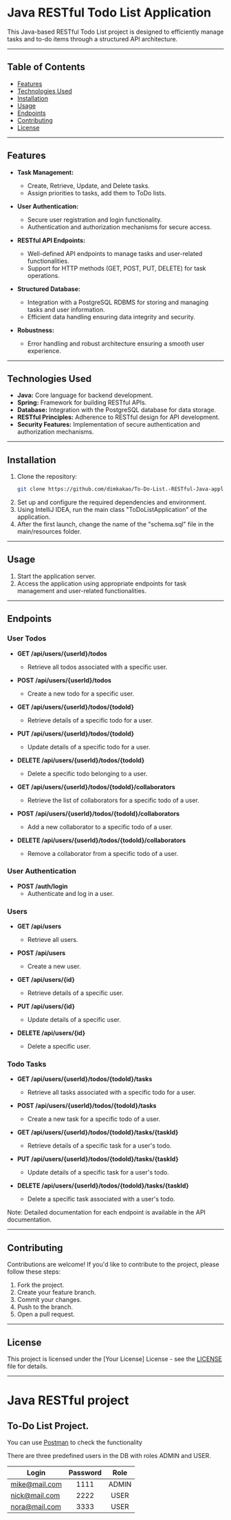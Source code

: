 # Java RESTful Todo List Application

This Java-based RESTful Todo List project is designed to efficiently manage tasks and to-do items through a structured API architecture.

---

## Table of Contents

- [Features](#features)
- [Technologies Used](#technologies-used)
- [Installation](#installation)
- [Usage](#usage)
- [Endpoints](#endpoints)
- [Contributing](#contributing)
- [License](#license)

---

## Features

- **Task Management:**
  - Create, Retrieve, Update, and Delete tasks.
  - Assign priorities to tasks, add them to ToDo lists.

- **User Authentication:**
  - Secure user registration and login functionality.
  - Authentication and authorization mechanisms for secure access.

- **RESTful API Endpoints:**
  - Well-defined API endpoints to manage tasks and user-related functionalities.
  - Support for HTTP methods (GET, POST, PUT, DELETE) for task operations.

- **Structured Database:**
  - Integration with a PostgreSQL RDBMS for storing and managing tasks and user information.
  - Efficient data handling ensuring data integrity and security.

- **Robustness:**
  - Error handling and robust architecture ensuring a smooth user experience.

---

## Technologies Used

- **Java:** Core language for backend development.
- **Spring:** Framework for building RESTful APIs.
- **Database:** Integration with the PostgreSQL database for data storage.
- **RESTful Principles:** Adherence to RESTful design for API development.
- **Security Features:** Implementation of secure authentication and authorization mechanisms.

---

## Installation

1. Clone the repository:
    ```bash
    git clone https://github.com/dimkakao/To-Do-List.-RESTful-Java-application
    ```
2. Set up and configure the required dependencies and environment.
3. Using IntelliJ IDEA, run the main class "ToDoListApplication" of the application.
4. After the first launch, change the name of the "schema.sql" file in the main/resources folder.
---

## Usage

1. Start the application server.
2. Access the application using appropriate endpoints for task management and user-related functionalities.

---

## Endpoints
### User Todos
- **GET /api/users/{userId}/todos**
  - Retrieve all todos associated with a specific user.

- **POST /api/users/{userId}/todos**
  - Create a new todo for a specific user.

- **GET /api/users/{userId}/todos/{todoId}**
  - Retrieve details of a specific todo for a user.

- **PUT /api/users/{userId}/todos/{todoId}**
  - Update details of a specific todo for a user.

- **DELETE /api/users/{userId}/todos/{todoId}**
  - Delete a specific todo belonging to a user.

- **GET /api/users/{userId}/todos/{todoId}/collaborators**
  - Retrieve the list of collaborators for a specific todo of a user.

- **POST /api/users/{userId}/todos/{todoId}/collaborators**
  - Add a new collaborator to a specific todo of a user.

- **DELETE /api/users/{userId}/todos/{todoId}/collaborators**
  - Remove a collaborator from a specific todo of a user.

### User Authentication
- **POST /auth/login**
  - Authenticate and log in a user.

### Users
- **GET /api/users**
  - Retrieve all users.

- **POST /api/users**
  - Create a new user.

- **GET /api/users/{id}**
  - Retrieve details of a specific user.

- **PUT /api/users/{id}**
  - Update details of a specific user.

- **DELETE /api/users/{id}**
  - Delete a specific user.

### Todo Tasks
- **GET /api/users/{userId}/todos/{todoId}/tasks**
  - Retrieve all tasks associated with a specific todo for a user.

- **POST /api/users/{userId}/todos/{todoId}/tasks**
  - Create a new task for a specific todo of a user.

- **GET /api/users/{userId}/todos/{todoId}/tasks/{taskId}**
  - Retrieve details of a specific task for a user's todo.

- **PUT /api/users/{userId}/todos/{todoId}/tasks/{taskId}**
  - Update details of a specific task for a user's todo.

- **DELETE /api/users/{userId}/todos/{todoId}/tasks/{taskId}**
  - Delete a specific task associated with a user's todo.

Note: Detailed documentation for each endpoint is available in the API documentation.

---

## Contributing

Contributions are welcome! If you'd like to contribute to the project, please follow these steps:
1. Fork the project.
2. Create your feature branch.
3. Commit your changes.
4. Push to the branch.
5. Open a pull request.

---

## License

This project is licensed under the [Your License] License - see the [LICENSE](LICENSE) file for details.

---


# Java RESTful project
## To-Do List Project.

You can use [Postman](https://www.postman.com/downloads/) to check the functionality

There are three predefined users in the DB with roles ADMIN and USER.

| Login         | Password | Role  |
|---------------|:--------:|:-----:|
| mike@mail.com |   1111   | ADMIN |
| nick@mail.com |   2222   | USER  |
| nora@mail.com |   3333   | USER  |
